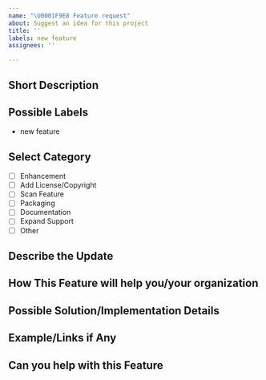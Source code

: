 ```yaml
---
name: "\U0001F9E8 Feature request"
about: Suggest an idea for this project
title: ''
labels: new feature
assignees: ''

---
```


<!-- Please fill out as much of the template as you can. Delete sections if unneccesary -->
<!-- 
Make Sure you've checked out 
    Existing Issues, 
	Roadmap at https://scancode-toolkit.readthedocs.io/en/latest/contribute/roadmap.html 
    Milestones at https://github.com/nexB/scancode-toolkit/milestones
-->

## Short Description

## Possible Labels
<!-- What labels can be assigned - https://github.com/nexB/scancode-toolkit/labels -->

- new feature

## Select Category
<!-- Which of this label correctly describe your feature Request -->

-  [ ] Enhancement
-  [ ] Add License/Copyright
-  [ ] Scan Feature
-  [ ] Packaging
-  [ ] Documentation
-  [ ] Expand Support
-  [ ] Other

## **Describe the Update**
<!-- What feature is requested. -->


## **How This Feature will help you/your organization**


## **Possible Solution/Implementation Details**
<!-- Describe the solution you'd like. -->


## **Example/Links if Any**
<!-- Link to already similar features across other OSS -->

## **Can you help with this Feature**
<!-- Pull Requests are much Appreciated -->

<!-- End. -->
<!--
Thank you! Your help makes ScanCode Toolkit better. We *deeply* appreciate it.
-->
